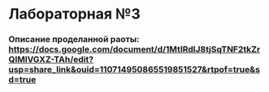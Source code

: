 # Лабораторная №3

### Описание проделанной раоты: https://docs.google.com/document/d/1MtIRdlJ8tjSqTNF2tkZrQIMlVGXZ-TAh/edit?usp=share_link&ouid=110714950865519851527&rtpof=true&sd=true
